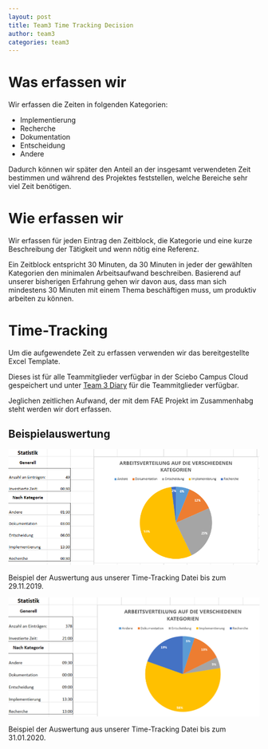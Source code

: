 ```yaml
---
layout: post
title: Team3 Time Tracking Decision
author: team3
categories: team3
---
```


# Was erfassen wir

Wir erfassen die Zeiten in folgenden Kategorien:
* Implementierung
* Recherche
* Dokumentation
* Entscheidung
* Andere

Dadurch können wir später den Anteil an der insgesamt verwendeten Zeit bestimmen und während des Projektes feststellen, welche Bereiche sehr viel Zeit benötigen.

# Wie erfassen wir

Wir erfassen für jeden Eintrag den Zeitblock, die Kategorie und eine kurze Beschreibung der Tätigkeit und wenn nötig eine Referenz.

Ein Zeitblock entspricht 30 Minuten, da 30 Minuten in jeder der gewählten Kategorien den minimalen Arbeitsaufwand beschreiben. Basierend auf unserer bisherigen Erfahrung gehen wir davon aus, dass man sich mindestens 30 Minuten mit einem Thema beschäftigen muss, um produktiv arbeiten zu können.

# Time-Tracking

Um die aufgewendete Zeit zu erfassen verwenden wir das bereitgestellte Excel Template.

Dieses ist für alle Teammitglieder verfügbar in der Sciebo Campus Cloud gespeichert und unter 
[Team 3 Diary](https://th-koeln.sciebo.de/apps/onlyoffice/370822622?filePath=%2FFAE%2Fdiary_team_3.xlsx) 
für die Teammitglieder verfügbar.

Jeglichen zeitlichen Aufwand, der mit dem FAE Projekt im Zusammenhabg steht werden wir dort erfassen.

## Beispielauswertung

![Auswertung 29.11.2019](Statistik_bis_20191129.png)

Beispiel der Auswertung aus unserer Time-Tracking Datei bis zum 29.11.2019.

![Auswertung 31.01.2020](Statistik_bis_20200131.png)

Beispiel der Auswertung aus unserer Time-Tracking Datei bis zum 31.01.2020.